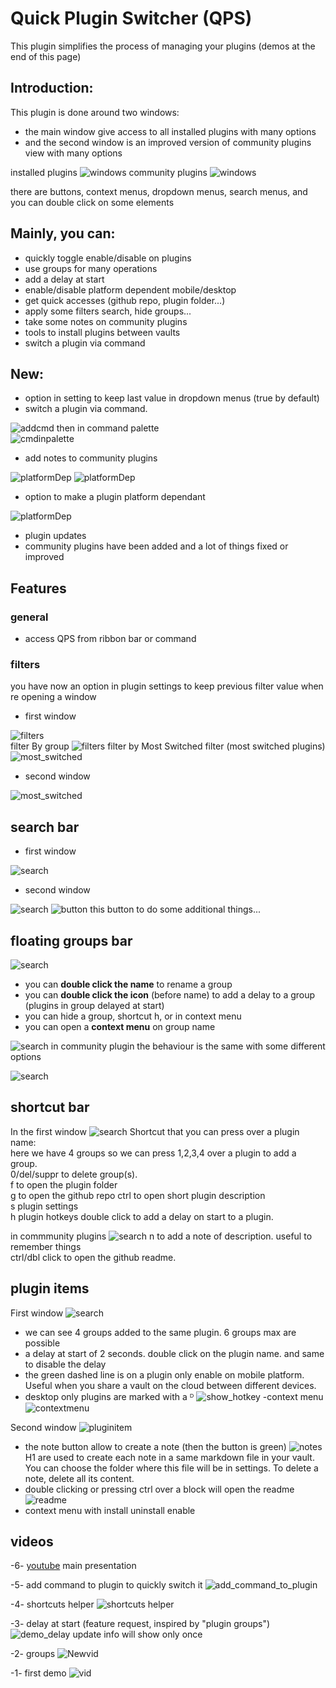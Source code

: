# Quick Plugin Switcher (QPS)

This plugin simplifies the process of managing your plugins (demos at the end of this page)  

## Introduction:

This plugin is done around two windows:

- the main window give access to all installed plugins with many options 
- and the second window is an improved version of community plugins view with many options 

installed plugins
![windows](img/main_windows.jpg)
community plugins
![windows](img/second_window.png)

there are buttons, context menus, dropdown menus, search menus, and you can double click on some elements 

## Mainly, you can:

- quickly toggle enable/disable on plugins
- use groups for many operations
- add a delay at start
- enable/disable platform dependent mobile/desktop
- get quick accesses (github repo, plugin folder...)
- apply some filters search, hide groups...
- take some notes on community plugins
- tools to install plugins between vaults
- switch a plugin via command

## New: 

- option in setting to keep last value in dropdown menus (true by default)
- switch a plugin via command. 

![addcmd](img/add_command.png)
then in command palette  
![cmdinpalette](img/command_in_palette.png)

- add notes to community plugins 

![platformDep](img/note_button.png)
![platformDep](img/edit_note.png)  

- option to make a plugin platform dependant

![platformDep](img/platformDep.jpg)
- plugin updates
- community plugins have been added and a lot of things fixed or improved

## Features

### general
- access QPS from ribbon bar or command 

### filters

you have now an option in plugin settings to keep previous filter value when re opening a window

- first window

![filters](img/filters.jpeg)  
filter By group
![filters](img/show_by_group.jpg)
filter by Most Switched filter (most switched plugins)
![most_switched](img/most-switched.jpg)

- second window

![most_switched](img/comfilters.jpg)


## search bar

- first window

![search](img/searchbar.jpg)
- second window

![search](img/secondbar.png)
![button](img/comotherbutton.png)
this button to do some additional things...

## floating groups bar
![search](img/groupbar.png)


- you can **double click the name** to rename a group
- you can **double click the icon** (before name) to add a delay to a group (plugins in group delayed at start)
- you can hide a group, shortcut h, or in context menu
- you can open a **context menu** on group name

![search](img/groupcontext.png)
in community plugin the behaviour is the same with some different options

![search](img/commgroupcontext.png)

## shortcut bar

In the first window
![search](img/shortcuts.png)
Shortcut that you can press over a plugin name:  
here we have 4 groups so we can press 1,2,3,4 over a plugin to add a group.  
0/del/suppr to delete group(s).   
f to open the plugin folder  
g to open the github repo
ctrl to open short plugin description  
s plugin settings  
h plugin hotkeys
double click to add a delay on start to a plugin.  

in commmunity plugins
![search](img/comshortcuts.png)
n to add a note of description. useful to remember things  
ctrl/dbl click to open the github readme.

## plugin items

First window
![search](img/pluginitems.png)
- we can see 4 groups added to the same plugin. 6 groups max are possible
- a delay at start of 2 seconds. double click on the plugin name. and same to disable the delay
- the green dashed line is on a plugin only enable on mobile platform. Useful when you share a vault on the cloud between different devices.
- desktop only plugins are marked with a ᴰ
![show_hotkey](img/desktopOnly.jpg)
-context menu
![contextmenu](img/contextmenu.png)


Second window
![pluginitem](img/compluginitems.png)
- the note button allow to create a note (then the button is green)
![notes](img/notemodal.png)
H1 are used to create each note in a same markdown file in your vault. You can choose the folder where this file will be in settings.
To delete a note, delete all its content.
- double clicking or pressing ctrl over a block will open the readme
![readme](img/readme.png)
- context menu with install uninstall enable



## videos

-6- [youtube](https://youtu.be/-sPDQBTuEkc?si=uUKovOgOgnkdefyI) main presentation

-5- add command to plugin to quickly switch it
![add_command_to_plugin](gif/add_command_to_plugin.gif)

-4- shortcuts helper
![shortcuts helper](gif/shortcuts_helper.gif)

-3- delay at start (feature request, inspired by "plugin groups")
![demo_delay](gif/demo_delay.gif)
update info will show only once

-2- groups
![Newvid](gif/multi-group-rename.gif)

-1- first demo
![vid](gif/demo.gif)  
